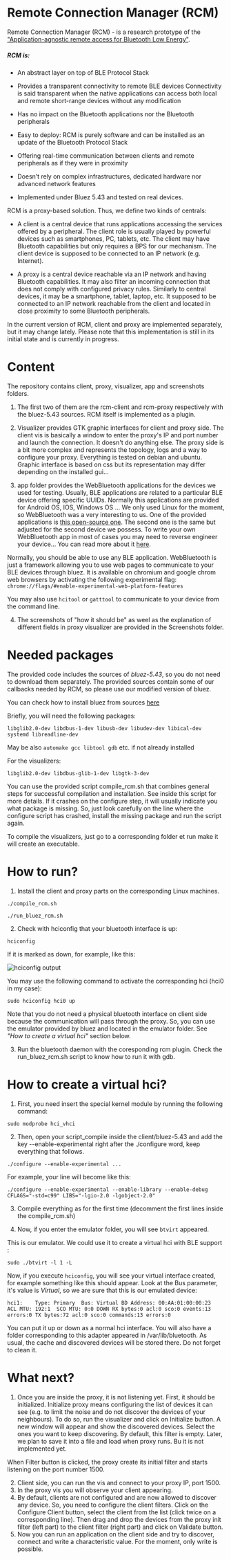# Remote Connection Manager (RCM)

Remote Connection Manager (RCM) - is a research prototype of the 
["Application-agnostic remote access for Bluetooth Low Energy"](https://ieeexplore.ieee.org/document/8406942/).

##### RCM is:
- An abstract layer on top of BLE Protocol Stack
- Provides a transparent connectivity to remote BLE devices
	Connectivity is said transparent when the native applications can access both local
	and remote short-range devices without any modification

- Has no impact on the Bluetooth applications nor the Bluetooth peripherals
- Easy to deploy: RCM is purely software and can be installed as an update of the Bluetooth Protocol Stack
- Offering real-time communication between clients and remote peripherals as if they were in proximity
- Doesn’t rely on complex infrastructures, dedicated hardware nor advanced network features
- Implemented under Bluez 5.43 and tested on real devices.
 
RCM is a proxy-based solution. Thus, we define two kinds of centrals:
- A client is a central device that runs applications accessing the services offered by a peripheral.
The client role is usually played by powerful devices such as smartphones,
PC, tablets, etc. The client may have Bluetooth capabilities but only requires a BPS for our mechanism. The
client device is supposed to be connected to an IP network (e.g. Internet).

- A proxy is a central device reachable via an IP network and having Bluetooth capabilities.
It may also filter an incoming connection that does not comply with configured privacy rules.
Similarly to central devices, it may be a smartphone, tablet, laptop, etc.
It supposed to be connected to an IP network reachable from the client and located in close proximity to some Bluetooth peripherals.

In the current version of RCM, client and proxy are implemented separately, but it may change lately.
Please note that this implementation is still in its initial state and is currently in progress.

# Content

The repository contains client, proxy, visualizer, app and screenshots folders.
1. The first two of them are the rcm-client and rcm-proxy respectively with the bluez-5.43 sources.
RCM itself is implemented as a plugin.

2. Visualizer provides GTK graphic interfaces for client and proxy side.
The client vis is basically a window to enter the proxy's IP and port number and launch the connection.
It doesn't do anything else.
The proxy side is a bit more complex and represents the topology, logs and a way to configure your proxy.
Everything is tested on debian and ubuntu. Graphic interface is based on css but its representation may differ depending on the installed gui...

3. app folder provides the WebBluetooth applications for the devices we used for testing.
Usually, BLE applications are related to a particular BLE device offering specific UUIDs.
Normally this applications are provided for Android OS, IOS, Windows OS ... 
We only used Linux for the moment, so WebBluetooth was a very interesting to us.
One of the provided applications is [this open-source one](https://github.com/urish/web-lightbulb).
The second one is the same but adjusted for the second device we possess.
To write your own WebBluetooth app in most of cases you may need to reverse engineer your device...
You can read more about it [here](https://medium.com/@urish/start-building-with-web-bluetooth-and-progressive-web-apps-6534835959a6).

Normally, you should be able to use any BLE application.
WebBluetooth is just a framework allowing you to use web pages to communicate to your BLE devices through bluez.
It is available on chromium and google chrom web browsers by activating the following experimental flag:
`chrome://flags/#enable-experimental-web-platform-features`

You may also use `hcitool` or `gatttool` to communicate to your device from the command line.

4. The screenshots of "how it should be" as weel as the explanation of different fields in proxy visualizer are provided in the Screenshots folder.

# Needed packages

The provided code includes the sources of *bluez-5.43*, so you do not need to download them separately. 
The provided sources contain some of our callbacks needed by RCM, so please use our modified version of bluez.

You can check how to install bluez from sources [here](https://www.jaredwolff.com/get-started-with-bluetooth-low-energy/#hide1)

Briefly, you will need the following packages:

`libglib2.0-dev
libdbus-1-dev
libusb-dev
libudev-dev
libical-dev
systemd libreadline-dev`

May be also `automake gcc libtool gdb` etc. if not already installed

For the visualizers:

`libglib2.0-dev
libdbus-glib-1-dev
libgtk-3-dev`

You can use the provided script compile_rcm.sh that combines general steps for successful compilation and installation.
See inside this script for more details.
If it crashes on the configure step, it will usually indicate you what package is missing.
So, just look carefully on the line where the configure script has crashed, install the missing package and run the script again.

To compile the visualizers, just go to a corresponding folder et run make it will create an executable.

# How to run?

1. Install the client and proxy parts on the corresponding Linux machines.
	
`./compile_rcm.sh`

`./run_bluez_rcm.sh`

2. Check with hciconfig that your bluetooth interface is up:

`hciconfig`

If it is marked as down, for example, like this:

![hciconfig output](https://raw.githubusercontent.com/nokia/rcm-bluez/master/screenshots/hciconfig.png)

You may use the following command to activate the corresponding hci (hci0 in my case):

`sudo hciconfig hci0 up`

Note that you do not need a physical bluetooth interface on client side because the communication will pass through the proxy.
So, you can use the emulator provided by bluez and located in the emulator folder. See *"How to create a virtual hci"* section below.

3. Run the bluetooth daemon with the coresponding rcm plugin. Check the run_bluez_rcm.sh script to know how to run it with gdb.

# How to create a virtual hci?

1. First, you need insert the special kernel module by running the following command:

`sudo modprobe hci_vhci`

2. Then, open your script_compile inside the client/bluez-5.43 and add the key --enable-experimental right after the ./configure word, keep everything that follows.

`./configure --enable-experimental ...`

For example, your line will become like this:

`./configure --enable-experimental --enable-library --enable-debug CFLAGS="-std=c99" LIBS="-lgio-2.0 -lgobject-2.0"`

3. Compile everything as for the first time (decomment the first lines inside the compile_rcm.sh)

4. Now, if you enter the emulator folder, you will see `btvirt` appeared.

This is our emulator. We could use it to create a virtual hci with BLE support :

`sudo ./btvirt -l 1 -L`

Now, if you execute `hciconfig`, you will see your virtual interface created, for example something like this should appear. Look at the Bus parameter, it's value is *Virtual*, so we are sure that this is our emulated device:

`hci1:    Type: Primary  Bus: Virtual
    BD Address: 00:AA:01:00:00:23  ACL MTU: 192:1  SCO MTU: 0:0
    DOWN
    RX bytes:0 acl:0 sco:0 events:13 errors:0
    TX bytes:72 acl:0 sco:0 commands:13 errors:0`

You can put it up or down as a normal hci interface. You will also have a folder corresponding to this adapter appeared in /var/lib/bluetooth. As usual, the cache and discovered devices will be stored there. Do not forget to clean it.

# What next?

1. Once you are inside the proxy, it is not listening yet. First, it should be initialized.
Initialize proxy means configuring the list of devices it can see (e.g. to limit the noise and do not discover the devices of your neighbours).
To do so, run the visualizer and click on Initialize button.
A new window will appear and show the discovered devices.
Select the ones you want to keep discovering. By default, this filter is empty.
Later, we plan to save it into a file and load when proxy runs. Bu it is not implemented yet.

When Filter button is clicked, the proxy create its initial filter and starts listening on the port number 1500.

2. Client side, you can run the vis and connect to your proxy IP, port 1500.
3. In the proxy vis you will observe your client appearing.
4. By default, clients are not configured and are now allowed to discover any device.
So, you need to configure the client filters.
Click on the Configure Client button, select the client from the list (click twice on a corresponding line).
Then drag and drop the devices from the proxy init filter (left part) to the client filter (right part) and click on Validate button.
5. Now you can run an application on the client side and try to discover, connect and write a characteristic value.
For the moment, only write is possible.

